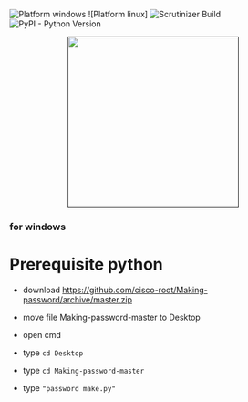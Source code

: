 

![Platform windows](https://img.shields.io/badge/Platform-windows-lightgrey.svg)
![Platform linux]
![Scrutinizer Build](https://img.shields.io/scrutinizer/build/g/filp/whoops.svg?style=flat-square)
![PyPI - Python Version](https://img.shields.io/pypi/pyversions/Django.svg)

<p align="center">
  <a href=""><img width="300" src="https://mr-robot1.cf/root.png"></a>


### for windows


# Prerequisite python 


- download https://github.com/cisco-root/Making-password/archive/master.zip


- move file Making-password-master to Desktop


- open cmd 


- type `cd Desktop`


- type `cd Making-password-master`


- type `"password make.py"`


